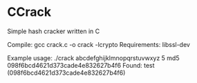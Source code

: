 # CCrack
Simple hash cracker written in C

Compile: gcc crack.c -o crack -lcrypto
Requirements: libssl-dev

Example usage: 
./crack abcdefghijklmnopqrstuvwxyz 5 md5 098f6bcd4621d373cade4e832627b4f6
Found: test (098f6bcd4621d373cade4e832627b4f6)